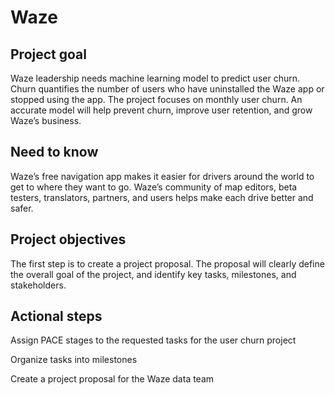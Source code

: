 # Waze

## Project goal

Waze leadership needs machine learning model to predict user churn. Churn quantifies the number of users who have uninstalled the Waze app or stopped using the app. The project focuses on monthly user churn. An accurate model will help prevent churn, improve user retention, and grow Waze’s business.

## Need to know

Waze’s free navigation app makes it easier for drivers around the world to get to where they want to go. Waze’s community of map editors, beta testers, translators, partners, and users helps make each drive better and safer.

## Project objectives

The first step is to create a project proposal. The proposal will clearly define the overall goal of the project, and identify key tasks, milestones, and stakeholders.

## Actional steps

Assign PACE stages to the requested tasks for the user churn project

Organize tasks into milestones

Create a project proposal for the Waze data team
